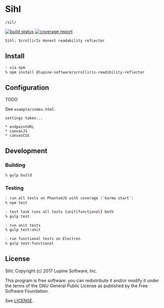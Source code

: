 # Sihl

`/síl/`

[![build status]()]() [![coverage report]()]()


```txt
Sihl; ScrollirIs Honest readability refLector
```


## Install

```zsh
: via npm
% npm install @lupine-software/scrolliris-readibility-reflector
```

## Configuration

TODO

See `example/index.html`.

```
settings takes...

* endpointURL
* canvasJS
* canvasCSS
```


## Development

### Building

```zsh
% gulp build
```

### Testing

```zsh
: run all tests on PhantomJS with coverage (`karma start`)
% npm test

: test task runs all tests {unit|functional} both
% gulp test

: run unit tests
% gulp test:unit

: run functional tests on Electron
% gulp test:functional
```


## License

Sihl; Copyright (c) 2017 Lupine Software, Inc.

This program is free software: you can redistribute it and/or modify it
under the terms of the GNU General Public License as published by the
Free Software Foundation.

See [LICENSE](LICENSE).
